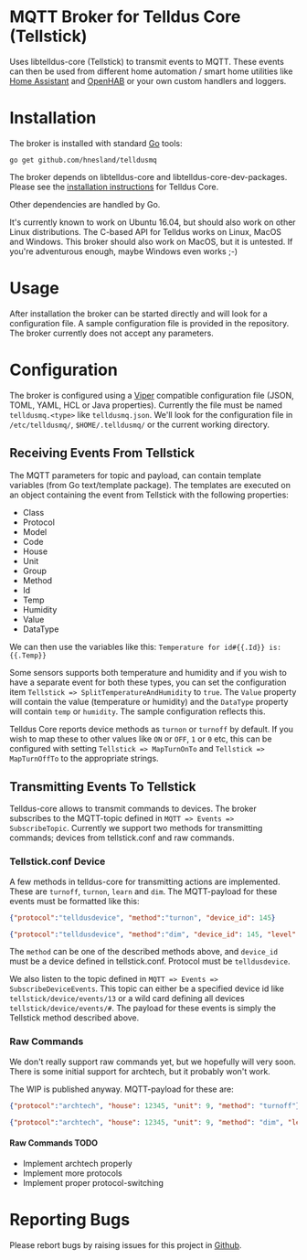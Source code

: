 # MQTT Broker for Telldus Core (Tellstick)
Uses libtelldus-core (Tellstick) to transmit events to MQTT. These events can then be used from different home automation / smart home utilities like [Home Assistant](https://home-assistant.io/) and [OpenHAB](http://www.openhab.org/) or your own custom handlers and loggers.

# Installation
The broker is installed with standard [Go](https://golang.org) tools:
```
go get github.com/hnesland/telldusmq
```

The broker depends on libtelldus-core and libtelldus-core-dev-packages. Please see the [installation instructions](http://developer.telldus.com/wiki/TellStickInstallationUbuntu) for Telldus Core.

Other dependencies are handled by Go.

It's currently known to work on Ubuntu 16.04, but should also work on other Linux distributions. The C-based API for Telldus works on Linux, MacOS and Windows. This broker should also work on MacOS, but it is untested. If you're adventurous enough, maybe Windows even works ;-)

# Usage

After installation the broker can be started directly and will look for a configuration file. A sample configuration file is provided in the repository. The broker currently does not accept any parameters.

# Configuration

The broker is configured using a [Viper](https://github.com/spf13/viper) compatible configuration file (JSON, TOML, YAML, HCL or Java properties). Currently the file must be named `telldusmq.<type>` like `telldusmq.json`. We'll look for the configuration file in `/etc/telldusmq/`, `$HOME/.telldusmq/` or the current working directory.

## Receiving Events From Tellstick

The MQTT parameters for topic and payload, can contain template variables (from Go text/template package). The templates are executed on an object containing the event from Tellstick with the following properties:

  - Class
  - Protocol
  - Model
  - Code
  - House
  - Unit
  - Group
  - Method
  - Id
  - Temp
  - Humidity
  - Value
  - DataType

We can then use the variables like this: `Temperature for id#{{.Id}} is: {{.Temp}}`

Some sensors supports both temperature and humidity and if you wish to have a separate event for both these types, you can set the configuration item `Tellstick => SplitTemperatureAndHumidity` to `true`. The `Value` property will contain the value (temperature or humidity) and the `DataType` property will contain `temp` or `humidity`. The sample configuration reflects this.

Telldus Core reports device methods as `turnon` or `turnoff` by default. If you wish to map these to other values like `ON` or `OFF`, `1` or `0` etc, this can be configured with setting `Tellstick => MapTurnOnTo` and `Tellstick => MapTurnOffTo` to the appropriate strings.

## Transmitting Events To Tellstick

Telldus-core allows to transmit commands to devices. The broker subscribes to the MQTT-topic defined in `MQTT => Events => SubscribeTopic`. Currently we support two methods for transmitting commands; devices from tellstick.conf and raw commands.

### Tellstick.conf Device

A few methods in telldus-core for transmitting actions are implemented. These are `turnoff`, `turnon`, `learn` and `dim`. The MQTT-payload for these events must be formatted like this:

```json
{"protocol":"telldusdevice", "method":"turnon", "device_id": 145}
```

```json
{"protocol":"telldusdevice", "method":"dim", "device_id": 145, "level": 25}
```

The `method` can be one of the described methods above, and `device_id` must be a device defined in tellstick.conf. Protocol must be `telldusdevice`.

We also listen to the topic defined in `MQTT => Events => SubscribeDeviceEvents`. This topic can either be a specified device id like `tellstick/device/events/13` or a wild card defining all devices `tellstick/device/events/#`. The payload for these events is simply the Tellstick method described above.

### Raw Commands

We don't really support raw commands yet, but we hopefully will very soon. There is some initial support for archtech, but it probably won't work.

The WIP is published anyway. MQTT-payload for these are:

```json
{"protocol":"archtech", "house": 12345, "unit": 9, "method": "turnoff"}
```

```json
{"protocol":"archtech", "house": 12345, "unit": 9, "method": "dim", "level": 25}
```

#### Raw Commands TODO
- Implement archtech properly
- Implement more protocols
- Implement proper protocol-switching

# Reporting Bugs

Please rebort bugs by raising issues for this project in [Github](https://github.com/hnesland/telldusmq/issues).
